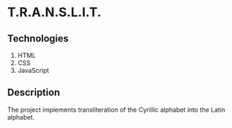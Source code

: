 # T.R.A.N.S.L.I.T.

## Technologies

1. HTML
2. CSS
3. JavaScript

## Description

The project implements transliteration of the Cyrillic alphabet into the Latin alphabet.
